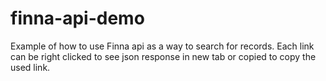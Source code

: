 # finna-api-demo

Example of how to use Finna api as a way to search for records.
Each link can be right clicked to see json response in new tab or copied to copy the used link.
